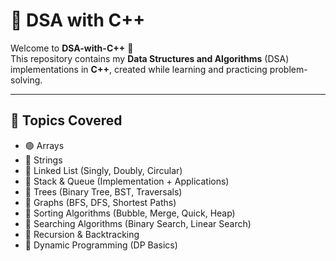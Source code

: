 # 📘 DSA with C++

Welcome to **DSA-with-C++** 🚀  
This repository contains my **Data Structures and Algorithms** (DSA) implementations in **C++**, created while learning and practicing problem-solving.

---

## 📂 Topics Covered
- 🟢 Arrays
- 🔴 Strings  
- 🔴 Linked List (Singly, Doubly, Circular)  
- 🔴 Stack & Queue (Implementation + Applications)  
- 🔴 Trees (Binary Tree, BST, Traversals)  
- 🔴 Graphs (BFS, DFS, Shortest Paths)  
- 🔴 Sorting Algorithms (Bubble, Merge, Quick, Heap)  
- 🔴 Searching Algorithms (Binary Search, Linear Search)  
- 🔴 Recursion & Backtracking  
- 🔴 Dynamic Programming (DP Basics)  

